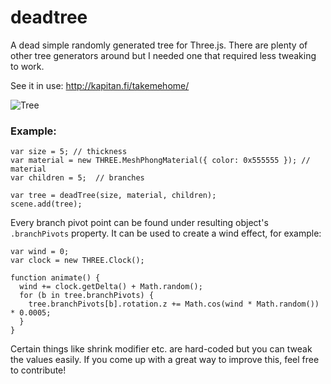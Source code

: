 # deadtree
A dead simple randomly generated tree for Three.js. There are plenty of other tree generators around but I needed one that required less tweaking to work. 

See it in use: http://kapitan.fi/takemehome/

![Tree](https://dl.dropboxusercontent.com/u/21942940/git/deadtree/sample.jpg)

### Example:
```
var size = 5; // thickness
var material = new THREE.MeshPhongMaterial({ color: 0x555555 }); // material
var children = 5;  // branches

var tree = deadTree(size, material, children);
scene.add(tree);
```

Every branch pivot point can be found under resulting object's ```.branchPivots``` property. It can be used to create a wind effect, for example:
```
var wind = 0;
var clock = new THREE.Clock();

function animate() {
  wind += clock.getDelta() + Math.random();
  for (b in tree.branchPivots) {
    tree.branchPivots[b].rotation.z += Math.cos(wind * Math.random()) * 0.0005;
  }
}
```

Certain things like shrink modifier etc. are hard-coded but you can tweak the values easily. If you come up with a great way to improve this, feel free to contribute!
